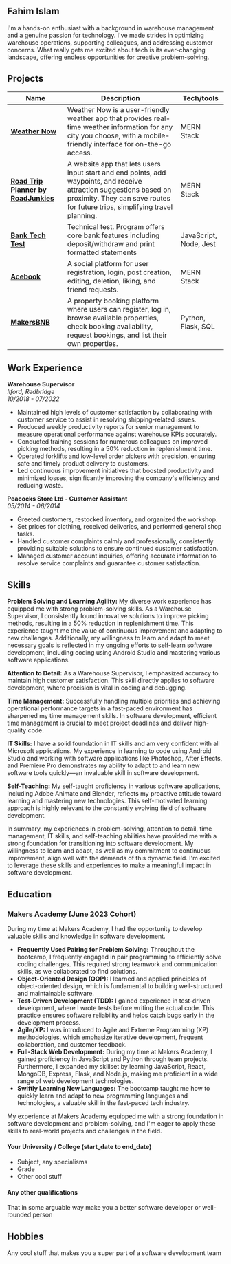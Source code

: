 ## Fahim Islam


I'm a hands-on enthusiast with a background in warehouse management and a genuine passion for technology. I've made strides in optimizing warehouse operations, supporting colleagues, and addressing customer concerns. What really gets me excited about tech is its ever-changing landscape, offering endless opportunities for creative problem-solving.

## Projects

| Name                                    | Description                                 | Tech/tools        |
| --------------------------------------- | --------------------------------------------| ----------------- |
| **[Weather Now](https://github.com/FahimIslam2410/Weather-Now)**|Weather Now is a user-friendly weather app that provides real-time weather information for any city you choose, with a mobile-friendly interface for on-the-go access.| MERN Stack        |
| **[Road Trip Planner by RoadJunkies](https://github.com/FahimIslam2410/Road-Trip-Planner)**|A website app that lets users input start and end points, add waypoints, and receive attraction suggestions based on proximity. They can save routes for future trips, simplifying travel planning.| MERN Stack        |
| **[Bank Tech Test](https://github.com/FahimIslam2410/Bank-Tech-Test)**|Technical test. Program offers core bank features including deposit/withdraw and print formatted statements|JavaScript, Node, Jest|
| **[Acebook](https://github.com/FahimIslam2410/acebook-mern-water)**                             | A social platform for user registration, login, post creation, editing, deletion, liking, and friend requests.| MERN Stack        |
| **[MakersBNB](https://github.com/FahimIslam2410/HFB-makersbnb)**                              |A property booking platform where users can register, log in, browse available properties, check booking availability, request bookings, and list their own properties.| Python, Flask, SQL|


## Work Experience

**Warehouse Supervisor**  
_Ilford, Redbridge_  
_10/2018 - 07/2022_

- Maintained high levels of customer satisfaction by collaborating with customer service to assist in resolving shipping-related issues.
- Produced weekly productivity reports for senior management to measure operational performance against warehouse KPIs accurately.
- Conducted training sessions for numerous colleagues on improved picking methods, resulting in a 50% reduction in replenishment time.
- Operated forklifts and low-level order pickers with precision, ensuring safe and timely product delivery to customers.
- Led continuous improvement initiatives that boosted productivity and minimized losses, significantly improving the company's efficiency and reducing waste.

**Peacocks Store Ltd - Customer Assistant**  
_05/2014 - 06/2014_

- Greeted customers, restocked inventory, and organized the workshop.
- Set prices for clothing, received deliveries, and performed general shop tasks.
- Handled customer complaints calmly and professionally, consistently providing suitable solutions to ensure continued customer satisfaction.
- Managed customer account inquiries, offering accurate information to resolve service complaints and guarantee customer satisfaction.


## Skills

**Problem Solving and Learning Agility:** My diverse work experience has equipped me with strong problem-solving skills. As a Warehouse Supervisor, I consistently found innovative solutions to improve picking methods, resulting in a 50% reduction in replenishment time. This experience taught me the value of continuous improvement and adapting to new challenges. Additionally, my willingness to learn and adapt to meet necessary goals is reflected in my ongoing efforts to self-learn software development, including coding using Android Studio and mastering various software applications.

**Attention to Detail:** As a Warehouse Supervisor, I emphasized accuracy to maintain high customer satisfaction. This skill directly applies to software development, where precision is vital in coding and debugging.

**Time Management:** Successfully handling multiple priorities and achieving operational performance targets in a fast-paced environment has sharpened my time management skills. In software development, efficient time management is crucial to meet project deadlines and deliver high-quality code.

**IT Skills:** I have a solid foundation in IT skills and am very confident with all Microsoft applications. My experience in learning to code using Android Studio and working with software applications like Photoshop, After Effects, and Premiere Pro demonstrates my ability to adapt to and learn new software tools quickly—an invaluable skill in software development.

**Self-Teaching:** My self-taught proficiency in various software applications, including Adobe Animate and Blender, reflects my proactive attitude toward learning and mastering new technologies. This self-motivated learning approach is highly relevant to the constantly evolving field of software development.

In summary, my experiences in problem-solving, attention to detail, time management, IT skills, and self-teaching abilities have provided me with a strong foundation for transitioning into software development. My willingness to learn and adapt, as well as my commitment to continuous improvement, align well with the demands of this dynamic field. I'm excited to leverage these skills and experiences to make a meaningful impact in software development.

## Education

### Makers Academy (June 2023 Cohort)
During my time at Makers Academy, I had the opportunity to develop valuable skills and knowledge in software development.
- **Frequently Used Pairing for Problem Solving:** Throughout the bootcamp, I frequently engaged in pair programming to efficiently solve coding challenges. This required strong teamwork and communication skills, as we collaborated to find solutions.
- **Object-Oriented Design (OOP):** I learned and applied principles of object-oriented design, which is fundamental to building well-structured and maintainable software.
- **Test-Driven Development (TDD):** I gained experience in test-driven development, where I wrote tests before writing the actual code. This practice ensures software reliability and helps catch bugs early in the development process.
- **Agile/XP:** I was introduced to Agile and Extreme Programming (XP) methodologies, which emphasize iterative development, frequent collaboration, and customer feedback.
- **Full-Stack Web Development:** During my time at Makers Academy, I gained proficiency in JavaScript and Python through team projects. Furthermore, I expanded my skillset by learning JavaScript, React, MongoDB, Express, Flask, and Node.js, making me proficient in a wide range of web development technologies.
- **Swiftly Learning New Languages:** The bootcamp taught me how to quickly learn and adapt to new programming languages and technologies, a valuable skill in the fast-paced tech industry.

My experience at Makers Academy equipped me with a strong foundation in software development and problem-solving, and I'm eager to apply these skills to real-world projects and challenges in the field.

#### Your University / College (start_date to end_date)

- Subject, any specialisms
- Grade
- Other cool stuff

#### Any other qualifications

That in some arguable way make you a better software developer or well-rounded person

## Hobbies

Any cool stuff that makes you a super part of a software development team
